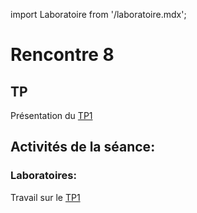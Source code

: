 import Laboratoire from '/laboratoire.mdx';

# Rencontre 8

## TP
Présentation du [TP1](/tp/tp1)

## Activités de la séance: 
### Laboratoires: 
Travail sur le [TP1](/tp/tp1)

